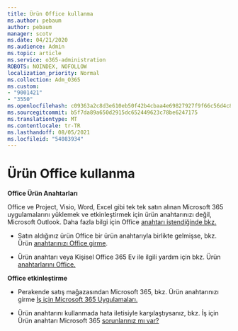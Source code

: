 ```yaml
---
title: Ürün Office kullanma
ms.author: pebaum
author: pebaum
manager: scotv
ms.date: 04/21/2020
ms.audience: Admin
ms.topic: article
ms.service: o365-administration
ROBOTS: NOINDEX, NOFOLLOW
localization_priority: Normal
ms.collection: Adm_O365
ms.custom:
- "9001421"
- "3550"
ms.openlocfilehash: c09363a2c8d3e610eb50f42b4cbaa4e69827927f9f66c56d4c88b7ede3d85126
ms.sourcegitcommit: b5f7da89a650d2915dc652449623c78be6247175
ms.translationtype: MT
ms.contentlocale: tr-TR
ms.lasthandoff: 08/05/2021
ms.locfileid: "54083934"
---
```

# <a name="using-office-product-keys"></a>Ürün Office kullanma

**Office Ürün Anahtarları**

Office ve Project, Visio, Word, Excel gibi tek tek satın alınan Microsoft 365 uygulamalarını yüklemek ve etkinleştirmek için ürün anahtarınızı değil, Microsoft Outlook. Daha fazla bilgi için Office [anahtarı istendiğinde bkz.](https://support.office.com/article/12a5763a-d45c-4685-8c95-a44500213759?ui=en-US&rs=en-US&ad=US#bkmk_promptforpkey)

- Satın aldığınız ürün Office bir ürün anahtarıyla birlikte gelmişse, bkz. Ürün [anahtarınızı Office girme](https://support.office.com/article/Where-to-enter-your-Office-product-key-0a82e5ae-739e-4b92-a6f4-2ec780c185db).

- Ürün anahtarı veya Kişisel Office 365 Ev ile ilgili yardım için bkz. Ürün [anahtarlarını Office.](https://support.office.com/article/using-product-keys-with-office-12a5763a-d45c-4685-8c95-a44500213759)

**Office etkinleştirme** 

- Perakende satış mağazasından Microsoft 365, bkz. Ürün anahtarınızı girme [İş için Microsoft 365 Uygulamaları.](https://docs.microsoft.com/microsoft-365/commerce/enter-your-product-key)

- Ürün anahtarını kullanmada hata iletisiyle karşılaştıysanız, bkz. İş için Ürün anahtarı Microsoft 365 [sorunlarınız mı var?](https://docs.microsoft.com/microsoft-365/commerce/product-key-errors-and-solutions)
